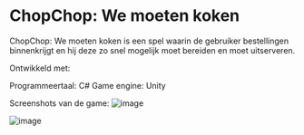 # ChopChop: We moeten koken
ChopChop: We moeten koken is een spel waarin de gebruiker bestellingen binnenkrijgt en hij deze zo snel mogelijk moet bereiden en moet uitserveren.

Ontwikkeld met: 

Programmeertaal: C#
Game engine: Unity

Screenshots van de game:
![image](https://github.com/larsdeklijne/ChopChop/assets/43449570/b68dd8c9-072c-417c-a955-31ec06f1be56)

![image](https://github.com/larsdeklijne/ChopChop/assets/43449570/69805510-d66c-4209-aa6b-98d9653b5e94)
